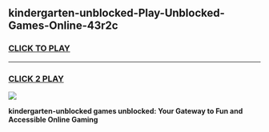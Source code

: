 
## kindergarten-unblocked-Play-Unblocked-Games-Online-43r2c
<h3>
<a href="https://premium76.site?title=kindergarten-unblocked&ref=25A">CLICK TO PLAY</a></h3>
<hr>

<h3>
<a href="https://premium76.site?title=kindergarten-unblocked&ref=25A">CLICK 2 PLAY</a>
  
</h3>

<a href="https://premium76.site?title=kindergarten-unblocked&ref=25A"><img src="https://clearcache.store/games.png"></a>


**kindergarten-unblocked games unblocked: Your Gateway to Fun and Accessible Online Gaming**

